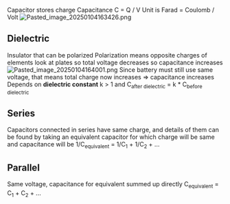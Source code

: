 Capacitor stores charge
Capacitance C = Q / V
Unit is Farad = Coulomb / Volt
![Pasted\_image\_20250104163426.png](pasted_image_20250104163426.png)

## Dielectric

Insulator that can be polarized
Polarization means opposite charges of elements look at plates so total voltage decreases so capacitance increases
![Pasted\_image\_20250104164001.png](pasted_image_20250104164001.png)
Since battery must still use same voltage, that means total charge now increases => capacitance increases
Depends on **dielectric constant** k > 1 and C<sub>after dielectric</sub> = k \* C<sub>before dielectric</sub>

## Series

Capacitors connected in series have same charge, and details of them can be found by taking an equivalent capacitor for which charge will be same and capacitance will be
1/C<sub>equivalent</sub> = 1/C<sub>1</sub> + 1/C<sub>2</sub> + ...

## Parallel

Same voltage, capacitance for equivalent summed up directly
C<sub>equivalent</sub> = C<sub>1</sub> + C<sub>2</sub> + ...
